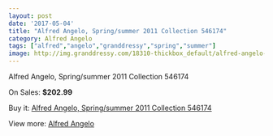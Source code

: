 ```yaml
---
layout: post
date: '2017-05-04'
title: "Alfred Angelo, Spring/summer 2011 Collection 546174"
category: Alfred Angelo
tags: ["alfred","angelo","granddressy","spring","summer"]
image: http://img.granddressy.com/18310-thickbox_default/alfred-angelo-spring-summer-2011-collection-546174.jpg
---
```

Alfred Angelo, Spring/summer 2011 Collection 546174

On Sales: **$202.99**
<a href="https://www.granddressy.com/en/alfred-angelo/17293-alfred-angelo-spring-summer-2011-collection-546174.html"><amp-img layout="responsive" width="600" height="600" src="//img.granddressy.com/18310-thickbox_default/alfred-angelo-spring-summer-2011-collection-546174.jpg" alt="Alfred Angelo, Spring/summer 2011 Collection 546174 0" /></a>

Buy it: [Alfred Angelo, Spring/summer 2011 Collection 546174](https://www.granddressy.com/en/alfred-angelo/17293-alfred-angelo-spring-summer-2011-collection-546174.html "Alfred Angelo, Spring/summer 2011 Collection 546174")

View more: [Alfred Angelo](https://www.granddressy.com/en/19-alfred-angelo "Alfred Angelo")
